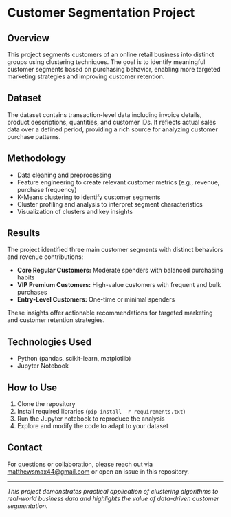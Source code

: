 # Customer Segmentation Project

## Overview  
This project segments customers of an online retail business into distinct groups using clustering techniques. The goal is to identify meaningful customer segments based on purchasing behavior, enabling more targeted marketing strategies and improving customer retention.

## Dataset  
The dataset contains transaction-level data including invoice details, product descriptions, quantities, and customer IDs. It reflects actual sales data over a defined period, providing a rich source for analyzing customer purchase patterns.

## Methodology  
- Data cleaning and preprocessing  
- Feature engineering to create relevant customer metrics (e.g., revenue, purchase frequency)  
- K-Means clustering to identify customer segments  
- Cluster profiling and analysis to interpret segment characteristics  
- Visualization of clusters and key insights

## Results  
The project identified three main customer segments with distinct behaviors and revenue contributions:  
- **Core Regular Customers:** Moderate spenders with balanced purchasing habits  
- **VIP Premium Customers:** High-value customers with frequent and bulk purchases  
- **Entry-Level Customers:** One-time or minimal spenders  

These insights offer actionable recommendations for targeted marketing and customer retention strategies.

## Technologies Used  
- Python (pandas, scikit-learn, matplotlib)  
- Jupyter Notebook  

## How to Use  
1. Clone the repository  
2. Install required libraries (`pip install -r requirements.txt`)  
3. Run the Jupyter notebook to reproduce the analysis  
4. Explore and modify the code to adapt to your dataset

## Contact  
For questions or collaboration, please reach out via matthewsmax44@gmail.com or open an issue in this repository.

---

*This project demonstrates practical application of clustering algorithms to real-world business data and highlights the value of data-driven customer segmentation.*
